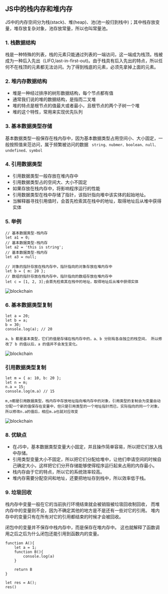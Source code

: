 ## JS中的栈内存和堆内存
   JS中的内存空间分为栈(stack)、堆(heap)、池(池一般归到栈中)；其中栈存放变量，堆存放复杂对象，池存放常量，所以也叫常量池。
  
### 1. 栈数据结构
   栈是一种特殊的列表，栈的元素只能通过列表的一端访问，这一端成为栈顶。栈被成为一种后入先出（LIFO,last-in-first-out)。由于栈具有后入先出的特点，所以任何不在栈顶的元素都无法访问。为了得到栈底的元素，必须先拿掉上面的元素。

### 2. 堆内存数据结构

* 堆是一种经过排序的树形数据结构，每个节点都有值
* 通常我们说的堆的数据结构，是指而二叉堆
* 堆的特点是根节点的值最大或者最小，且根节点的两个子树一个堆
* 堆的这个特性，常用来实现优先队列


### 3. 基本数据类型存储

基本数据类型一般保存在栈内存中，因为基本数据类型占用空间小、大小固定，一般按照值来范访问，属于频繁被访问的数据 
``` string、nubmer、boolean、null、undefined、symbol```


### 4. 引用数据类型

* 引用数据类型一般存放在堆内存中
* 引用数据类型占的空间大、大小不固定
* 如果存放在栈内存中，将影响程序运行的性能
* 引用数据类型在栈中存储了指针，该指针指向堆中该实体的起始地址。
* 当解释器寻找引用值时，会首先检索其在栈中的地址，取得地址后从堆中获得实体


### 5. 举例
``` 
// 基本数据类型-栈内存
let a1 = 0;
// 基本数据类型-栈内存
let a2 = 'this is string';
// 基本数据类型-栈内存
let a3 = null;

// 对象的指针存放在栈内存中，指针指向的对象存放在堆内存中
let b = { m: 20 };
// 数组的指针存放在栈内存中，指针指向的数组存放在堆内存中
let c = [1, 2, 3];会首先检索其在栈中的地址，取得地址后从堆中获得实体
``` 
![blockchain](https://user-gold-cdn.xitu.io/2019/6/25/16b8c0b5752823f6?imageView2/0/w/1280/h/960/format/webp/ignore-error/1)


### 6. 基本数据类型复制
```
let a = 20;
let b = a;
b = 30;
console.log(a); // 20

a、b 都是基本类型，它们的值是存储在栈内存中的，a、b 分别有各自独立的栈空间， 所以修改了 b 的值以后，a 的值并不会发生变化。
```

![blockchain](https://user-gold-cdn.xitu.io/2019/6/25/16b8c0b73d4ebd08?imageView2/0/w/1280/h/960/format/webp/ignore-error/1) 
   
   

### 引用数据类型复制

```
let m = { a: 10, b: 20 };
let n = m;
n.a = 15;
console.log(m.a) // 15

m,n都是引用数据类型，栈内存中存放地址指向堆内存中的对象，引用类型的复制会为变量自动分配一个新的值保存在变量中，但只是引用类型的一个地址指针而已，实际指向的同一个对象，所以修改n.a的值后，相应m.a也就对应改变
```
![blockchain](https://user-gold-cdn.xitu.io/2019/6/25/16b8c0b9df03d885?imageView2/0/w/1280/h/960/format/webp/ignore-error/1) 

### 8. 优缺点
* 在JS中，基本数据类型变量大小固定，并且操作简单容易，所以把它们放入栈中存储。
* 引用类型变量大小不固定，所以把它们分配给堆中，让他们申请空间的时候自己确定大小，这样把它们分开存储能够使得程序运行起来占用的内存最小。
* 栈内存由于它的特点，所以它的系统效率较高。
* 堆内存需要分配空间和地址，还要把地址存到栈中，所以效率低于栈。

### 9. 垃圾回收
栈内存中变量一般在它的当前执行环境结束就会被销毁被垃圾回收制回收， 而堆内存中的变量则不会，因为不确定其他的地方是不是还有一些对它的引用。 堆内存中的变量只有在所有对它的引用都结束的时候才会被回收。


闭包中的变量并不保存中栈内存中，而是保存在堆内存中。 这也就解释了函数调用之后之后为什么闭包还能引用到函数内的变量。
```
function A(){
    let a = 1;
    function B(){
        console.log(a)
    }

    return B
}

let res = A();
res()

```